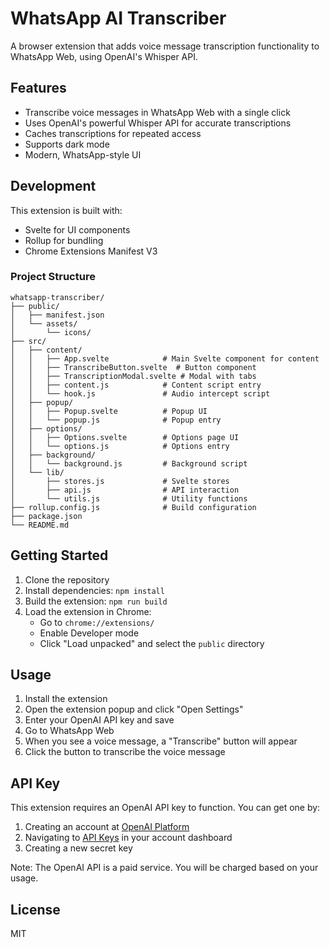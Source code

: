 # WhatsApp AI Transcriber

A browser extension that adds voice message transcription functionality to WhatsApp Web, using OpenAI's Whisper API.

## Features

- Transcribe voice messages in WhatsApp Web with a single click
- Uses OpenAI's powerful Whisper API for accurate transcriptions
- Caches transcriptions for repeated access
- Supports dark mode
- Modern, WhatsApp-style UI

## Development

This extension is built with:

- Svelte for UI components
- Rollup for bundling
- Chrome Extensions Manifest V3

### Project Structure

```
whatsapp-transcriber/
├── public/
│   ├── manifest.json
│   └── assets/
│       └── icons/
├── src/
│   ├── content/
│   │   ├── App.svelte            # Main Svelte component for content
│   │   ├── TranscribeButton.svelte  # Button component
│   │   ├── TranscriptionModal.svelte # Modal with tabs
│   │   ├── content.js            # Content script entry
│   │   └── hook.js               # Audio intercept script
│   ├── popup/
│   │   ├── Popup.svelte          # Popup UI
│   │   └── popup.js              # Popup entry
│   ├── options/
│   │   ├── Options.svelte        # Options page UI
│   │   └── options.js            # Options entry
│   ├── background/
│   │   └── background.js         # Background script
│   └── lib/
│       ├── stores.js             # Svelte stores
│       ├── api.js                # API interaction
│       └── utils.js              # Utility functions
├── rollup.config.js              # Build configuration
├── package.json
└── README.md
```

## Getting Started

1. Clone the repository
2. Install dependencies: `npm install`
3. Build the extension: `npm run build`
4. Load the extension in Chrome:
   - Go to `chrome://extensions/`
   - Enable Developer mode
   - Click "Load unpacked" and select the `public` directory

## Usage

1. Install the extension
2. Open the extension popup and click "Open Settings"
3. Enter your OpenAI API key and save
4. Go to WhatsApp Web
5. When you see a voice message, a "Transcribe" button will appear
6. Click the button to transcribe the voice message

## API Key

This extension requires an OpenAI API key to function. You can get one by:

1. Creating an account at [OpenAI Platform](https://platform.openai.com/signup)
2. Navigating to [API Keys](https://platform.openai.com/api-keys) in your account dashboard
3. Creating a new secret key

Note: The OpenAI API is a paid service. You will be charged based on your usage.

## License

MIT
